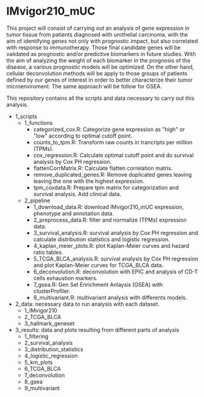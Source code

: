 # IMvigor210_mUC
This project will consist of carrying out an analysis of gene expression in tumor tissue from patients diagnosed with urothelial carcinoma, with the aim of identifying genes not only with prognostic impact, but also correlated with response to immunotherapy. Those final candidate genes will be validated as prognostic and/or predictive biomarkers in future studies. With the aim of analyzing the weight of each biomarker in the prognosis of the disease, a various prognostic models will be optimized. On the other hand, cellular deconvolution methods will be apply to those groups of patients defined by our genes of interest in order to better characterize their tumor microenviroment. The same approach will be follow for GSEA.

This repository contains all the scripts and data necessary to carry out this analysis.
* 1_scripts
  + 1_functions
    + categorized_cox.R: Categorize gene expression as "high" or "low" according to optimal cutoff point.
    + counts_to_tpm.R: Transform raw counts in trancripts per million (TPMs).
    + cox_regression.R: Calculate optimal cutoff point and do survival analysis by Cox PH regression.
    + flattenCorrMatrix.R: Calculate flatten correlation matrix.
    + remove_duplicated_genes.R: Remove duplicated genes leaving leaving the one with the highest expression.
    + tpm_coxdata.R: Prepare tpm matrix for categorization and survival analysis. Add clinical data.
  + 2_pipeline
    + 1_download_data.R: download IMvigor210_mUC expression, phenotype and annotation data.
    + 2_preprocess_data.R: filter and normalize (TPMs) expression data.
    + 3_survival_analysis.R: survival analysis by Cox PH regression and calculate distribution statistics and logistic regression.
    + 4_kaplan_meier_plots.R: plot Kaplan-Meier curves and hazard ratio tables.
    + 5_TCGA_BLCA_analysis.R: survival analysis by Cox PH regression and plot Kaplan-Meier curves for TCGA_BLCA data.
    + 6_deconvolution.R: deconvolution with EPIC and analysis of CD-T cells exhaustion markers.
    + 7_gsea.R: Gen Set Enrichment Anlaysis (GSEA) with clusterProfiler.
    + 8_multivariant.R: multivariant analysis with differents models.
* 2_data: necessary data to run analysis with each dataset.
  + 1_IMvigor210
  + 2_TCGA_BLCA
  + 3_hallmark_geneset
* 3_results: data and plots resulting from different parts of analysis
  + 1_filtering
  + 2_survival_analysis
  + 3_distribution_statistics
  + 4_logistic_regression
  + 5_km_plots
  + 6_TCGA_BLCA
  + 7_deconvolution
  + 8_gsea
  + 9_multivariant
